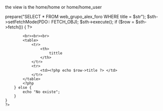 the view is the home/home or home/home_user


<?php
    $conexion = new PDO('mysql:host=fmesasc.com;dbname=daw2', 'daw2', 'Gimbernat');
    if (isset($_GET["submit"])) {

        $str = $_POST["search"];
        $sth = $conexion->prepare("SELECT * FROM web_grupo_alex_foro WHERE title = $str");
        $sth->setFetchMode(PDO:: FETCH_OBJ);
        $sth->execute();
        if ($row = $sth->fetch()) {
            ?>
            <br><br><br>
            <table>
                <tr>
                    <th>
                        tittle
                    </th>
                </tr>
                <tr>
                    <td><?php echo $row->title ?> </td>
                </tr>
            </table>
            <?php
        } else {
            echo "No existe";
        }
    }
    ?>